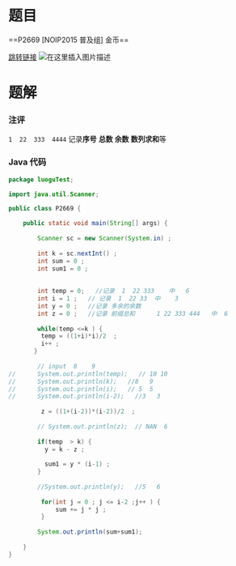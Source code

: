 ﻿# 题目

==P2669 [NOIP2015 普及组] 金币==

[跳转链接](https://www.luogu.com.cn/problem/P2669)
![在这里插入图片描述](https://img-blog.csdnimg.cn/20210325113205801.png?x-oss-process=image/watermark,type_ZmFuZ3poZW5naGVpdGk,shadow_10,text_aHR0cHM6Ly9ibG9nLmNzZG4ubmV0L1F1YW50dW1Zb3U=,size_16,color_FFFFFF,t_70)
# 题解
### 注评
`1  22  333  4444`  记录**序号**   **总数**  **余数**  **数列求和**等   
###  Java 代码

```java
package luoguTest;

import java.util.Scanner;

public class P2669 {

	public static void main(String[] args) {
       
		Scanner sc = new Scanner(System.in) ;
		
		int k = sc.nextInt() ;
		int sum = 0 ;
		int sum1 = 0 ;
		
		
		int temp = 0;   //记录  1  22 333    中   6  
		int i = 1 ;   // 记录  1  22 33  中    3  
		int y = 0 ;   //记录 多余的余数
		int z = 0 ;   //记录 前缀总和      1 22 333 444   中  6
		
		while(temp <=k ) {
		 temp = ((1+i)*i)/2  ;
		 i++ ;		
	   }  
		
		// input  8    9
//		System.out.println(temp);   // 10 10
//		System.out.println(k);   //8   9
//		System.out.println(i);   // 5  5
//		System.out.println(i-2);   //3   3
		
         z = ((1+(i-2))*(i-2))/2  ;
         
        // System.out.println(z);  // NAN  6
		
		if(temp  > k) {
		  y = k - z ; 
		  
		  sum1 = y * (i-1) ;
		}
		
		//System.out.println(y);   //5   6
		
		 for(int j = 0 ; j <= i-2 ;j++ ) {
			 sum += j * j ;
		 }
	
		System.out.println(sum+sum1);
		
	}
}

```


